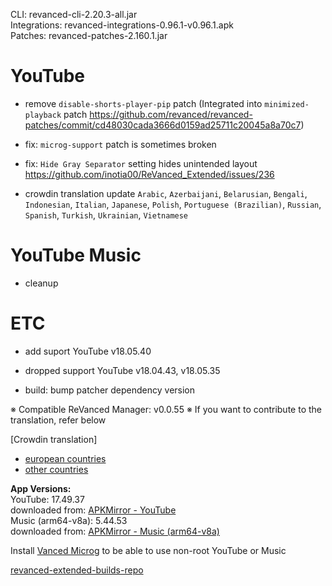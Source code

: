 CLI: revanced-cli-2.20.3-all.jar  
Integrations: revanced-integrations-0.96.1-v0.96.1.apk  
Patches: revanced-patches-2.160.1.jar  

YouTube
==
- remove `disable-shorts-player-pip` patch (Integrated into `minimized-playback` patch https://github.com/revanced/revanced-patches/commit/cd48030cada3666d0159ad25711c20045a8a70c7)
- fix: `microg-support` patch is sometimes broken
- fix: `Hide Gray Separator` setting hides unintended layout https://github.com/inotia00/ReVanced_Extended/issues/236

- crowdin translation update
`Arabic`, `Azerbaijani`, `Belarusian`, `Bengali`, `Indonesian`, `Italian`, `Japanese`, `Polish`, `Portuguese (Brazilian)`, `Russian`, `Spanish`, `Turkish`, `Ukrainian`, `Vietnamese`

YouTube Music
==
- cleanup

ETC
==
- add suport YouTube v18.05.40
- dropped support YouTube v18.04.43, v18.05.35

- build: bump patcher dependency version

※ Compatible ReVanced Manager: v0.0.55
※ If you want to contribute to the translation, refer below

[Crowdin translation]
- [european countries](https://crowdin.com/project/revancedextendedeu)
- [other countries](https://crowdin.com/project/revancedextended)
  
**App Versions:**  
YouTube: 17.49.37  
downloaded from: [APKMirror - YouTube](https://www.apkmirror.com/apk/google-inc/youtube/youtube-17-49-37-release/youtube-17-49-37-2-android-apk-download/)  
Music (arm64-v8a): 5.44.53  
downloaded from: [APKMirror - Music (arm64-v8a)](https://www.apkmirror.com/apk/google-inc/youtube-music/youtube-music-5-44-53-release/youtube-music-5-44-53-android-apk-download/)  

Install [Vanced Microg](https://github.com/inotia00/VancedMicroG/releases) to be able to use non-root YouTube or Music  

[revanced-extended-builds-repo](https://github.com/E85Addict/revanced-extended-builds)  
